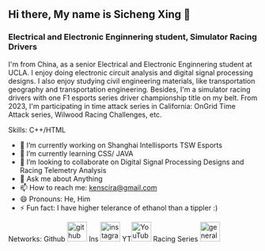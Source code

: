 ## Hi there, My name is Sicheng Xing 👋
### Electrical and Electronic Enginnering student, Simulator Racing Drivers
I'm from China, as a senior Electrical and Electronic Enginnering student at UCLA. 
I enjoy doing electronic circuit analysis and digital signal processing designs.
I also enjoy studying civil engineering materials, like transportation geography and transportation engineering.
Besides, I'm a simulator racing drivers with one F1 esports series driver championship title on my belt. 
From 2023, I'm participating in time attack series in California: OnGrid Time Attack series, Wilwood Racing Challenges, etc.


Skills: C++/HTML

- 🔭 I’m currently working on Shanghai Intellisports TSW Esports 
- 🌱 I’m currently learning CSS/ JAVA 
- 👯 I’m looking to collaborate on Digital Signal Processing Designs and Racing Telemetry Analysis 
- 💬 Ask me about Anything 
- 📫 How to reach me: kenscira@gmail.com 
- 😄 Pronouns: He, Him 
- ⚡ Fun fact: I have higher telerance of ethanol than a tippler :) 

Networks:
Github [<img src='https://cdn.jsdelivr.net/npm/simple-icons@3.0.1/icons/github.svg' alt='github' height='40'>](https://github.com/Corsac49) 
Ins [<img src='https://cdn.jsdelivr.net/npm/simple-icons@3.0.1/icons/instagram.svg' alt='instagram' height='40'>](https://www.instagram.com/bieqiang/) 
YT[<img src='https://cdn.jsdelivr.net/npm/simple-icons@3.0.1/icons/youtube.svg' alt='YouTube' height='40'>](https://www.youtube.com/channel/Heart49) 
Racing Series [<img src='https://cdn.jsdelivr.net/npm/simple-icons@3.0.1/icons/generalmotors.svg' alt='generalmotors' height='40'>](https://www.facebook.com/CorvetteChallenge/)  


 
